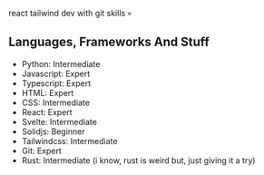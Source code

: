 react tailwind dev with git skills 💀

## Languages, Frameworks And Stuff

- Python: Intermediate
- Javascript: Expert
- Typescript: Expert
- HTML: Expert
- CSS: Intermediate
- React: Expert
- Svelte: Intermediate
- Solidjs:  Beginner
- Tailwindcss: Intermediate
- Git: Expert
- Rust: Intermediate (i know, rust is weird but, just giving it a try)
